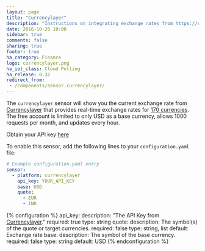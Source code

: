 ```yaml
---
layout: page
title: "Currencylayer"
description: "Instructions on integrating exchange rates from https://currencylayer.com/ within Home Assistant."
date: 2016-10-26 10:00
sidebar: true
comments: false
sharing: true
footer: true
ha_category: Finance
logo: currencylayer.png
ha_iot_class: Cloud Polling
ha_release: 0.32
redirect_from:
 - /components/sensor.currencylayer/
---
```



The `currencylayer` sensor will show you the current exchange rate from [Currencylayer](https://currencylayer.com/) that provides real-time exchange rates for [170 currencies](https://currencylayer.com/currencies). The free account is limited to only USD as a base currency, allows 1000 requests per month, and updates every hour.

Obtain your API key [here](https://currencylayer.com/product)

To enable this sensor, add the following lines to your `configuration.yaml` file:

```yaml
# Example configuration.yaml entry
sensor:
  - platform: currencylayer
    api_key: YOUR_API_KEY
    base: USD
    quote:
      - EUR
      - INR
```

{% configuration %}
api_key:
  description: "The API Key from [Currencylayer](https://currencylayer.com/)."
  required: true
  type: string
quote:
  description: The symbol(s) of the quote or target currencies.
  required: false
  type: string, list
  default: Exchange rate
base:
  description: The symbol of the base currency.
  required: false
  type: string
  default: USD
{% endconfiguration %}

